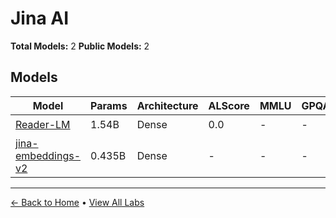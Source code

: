# Jina AI

**Total Models:** 2
**Public Models:** 2

## Models

| Model | Params | Architecture | ALScore | MMLU | GPQA | Released | Status |
|-------|--------|--------------|---------|------|------|----------|--------|
| [Reader-LM](../models/jina-ai/reader-lm.md) | 1.54B | Dense | 0.0 | - | - | Sep/2024 | 🟢 |
| [jina-embeddings-v2](../models/jina-ai/jina-embeddings-v2.md) | 0.435B | Dense | - | - | - | Oct/2023 | 🟢 |

---

[← Back to Home](../README.md) • [View All Labs](../labs/)
